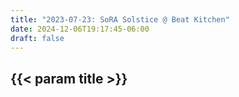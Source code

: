 ```yaml
---
title: "2023-07-23: SoRA Solstice @ Beat Kitchen"
date: 2024-12-06T19:17:45-06:00
draft: false
---
```


## {{< param title >}}
